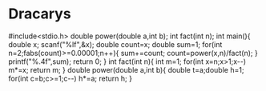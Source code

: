 # Dracarys
#include<stdio.h>
double power(double a,int b);
int fact(int n);
int main(){
  double x;
  scanf("%lf",&x);
  double count=x;
  double sum=1;
  for(int n=2;fabs(count)>=0.00001;n++){
  	sum+=count;
    count=power(x,n)/fact(n);
  }
  printf("%.4f",sum);
  return 0;
}
int fact(int n){
  int m=1;
  for(int x=n;x>1;x--)
    m*=x;
  return m;
}
double power(double a,int b){
  double t=a;double h=1;
  for(int c=b;c>=1;c--)
    h*=a;
  return h;
}
